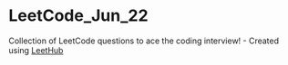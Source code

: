 # LeetCode_Jun_22
Collection of LeetCode questions to ace the coding interview! - Created using [LeetHub](https://github.com/QasimWani/LeetHub)
